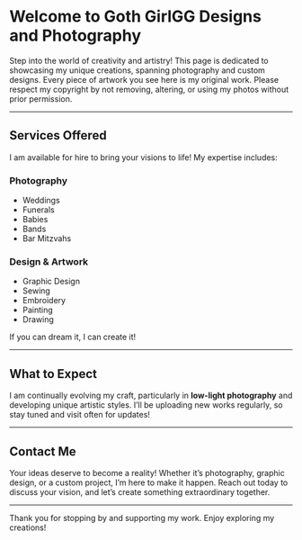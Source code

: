 # Welcome to Goth GirlGG Designs and Photography  

Step into the world of creativity and artistry! This page is dedicated to showcasing my unique creations, spanning photography and custom designs. Every piece of artwork you see here is my original work. Please respect my copyright by not removing, altering, or using my photos without prior permission.  

---

## **Services Offered**  
I am available for hire to bring your visions to life! My expertise includes:  

### **Photography**  
- Weddings  
- Funerals  
- Babies  
- Bands  
- Bar Mitzvahs  

### **Design & Artwork**  
- Graphic Design  
- Sewing  
- Embroidery  
- Painting  
- Drawing  

If you can dream it, I can create it!  

---

## **What to Expect**  
I am continually evolving my craft, particularly in **low-light photography** and developing unique artistic styles. I’ll be uploading new works regularly, so stay tuned and visit often for updates!  

---

## **Contact Me**  
Your ideas deserve to become a reality! Whether it’s photography, graphic design, or a custom project, I’m here to make it happen. Reach out today to discuss your vision, and let’s create something extraordinary together.  

---

Thank you for stopping by and supporting my work. Enjoy exploring my creations!
